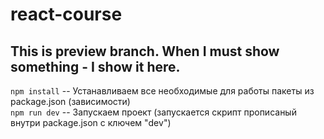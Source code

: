 # react-course
## This is preview branch. When I must show something - I show it here.

`npm install` -- Устанавливаем все необходимые для работы пакеты из package.json (зависимости) <br/>
`npm run dev` -- Запускаем проект (запускается скрипт прописаный внутри package.json с ключем "dev")
